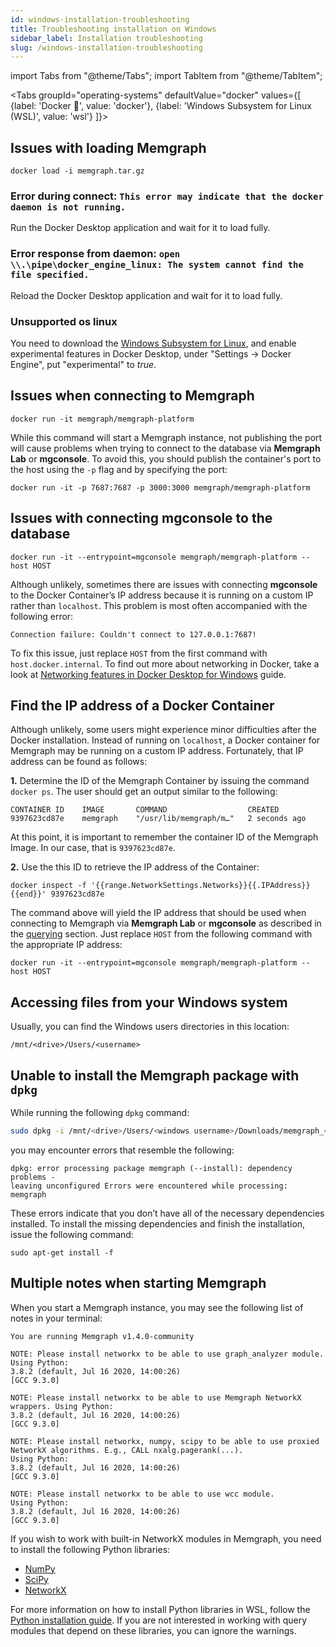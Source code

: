 ```yaml
---
id: windows-installation-troubleshooting
title: Troubleshooting installation on Windows
sidebar_label: Installation troubleshooting
slug: /windows-installation-troubleshooting
---
```


import Tabs from "@theme/Tabs";
import TabItem from "@theme/TabItem";

<Tabs
  groupId="operating-systems"
  defaultValue="docker"
  values={[
    {label: 'Docker 🐳', value: 'docker'},
    {label: 'Windows Subsystem for Linux (WSL)', value: 'wsl'}
  ]}>
  <TabItem value="docker">

## Issues with loading Memgraph
```console
docker load -i memgraph.tar.gz
```

### Error during connect: `This error may indicate that the docker daemon is not running.`
Run the Docker Desktop application and wait for it to load fully.

### Error response from daemon: `open \\.\pipe\docker_engine_linux: The system cannot find the file specified.`
Reload the Docker Desktop application and wait for it to load fully.

### Unsupported os linux

You need to download the [Windows Subsystem for Linux](https://docs.microsoft.com/en-gb/windows/wsl/install-win10#step-4---download-the-linux-kernel-update-package), and enable experimental features in Docker Desktop, under "Settings -> Docker Engine", put "experimental" to *true*.

## Issues when connecting to Memgraph

```console
docker run -it memgraph/memgraph-platform
```

While this command will start a Memgraph instance, not publishing the port will
cause problems when trying to connect to the database via **Memgraph Lab** or
**mgconsole**. To avoid this, you should publish the
container's port to the host using the `-p` flag and by specifying the port:

```console
docker run -it -p 7687:7687 -p 3000:3000 memgraph/memgraph-platform
```

## Issues with connecting **mgconsole** to the database

```console
docker run -it --entrypoint=mgconsole memgraph/memgraph-platform --host HOST
```

Although unlikely, sometimes there are issues with connecting **mgconsole** to
the Docker Container’s IP address because it is running on a custom IP rather
than `localhost`. This problem is most often accompanied with the following
error:

```console
Connection failure: Couldn't connect to 127.0.0.1:7687!
```

To fix this issue, just replace `HOST` from the first command with
`host.docker.internal`. To find out more about networking in Docker, take a
look at [Networking features in Docker Desktop for Windows](https://docs.docker.com/docker-for-windows/networking/) guide.

## Find the IP address of a Docker Container

Although unlikely, some users might experience minor difficulties after the
Docker installation. Instead of running on `localhost`, a Docker container for
Memgraph may be running on a custom IP address. Fortunately, that IP address can
be found as follows:

**1.** Determine the ID of the Memgraph Container by issuing the
command `docker ps`. The user should get an output similar to the following:

```console
CONTAINER ID    IMAGE       COMMAND                  CREATED
9397623cd87e    memgraph    "/usr/lib/memgraph/m…"   2 seconds ago
```

At this point, it is important to remember the container ID of the Memgraph
Image. In our case, that is `9397623cd87e`.

**2.** Use the this ID to retrieve the IP address of the Container:

```console
docker inspect -f '{{range.NetworkSettings.Networks}}{{.IPAddress}}{{end}}' 9397623cd87e
```

The command above will yield the IP address that should be used when connecting
to Memgraph via **Memgraph Lab** or **mgconsole** as described in
the [querying](/connect-to-memgraph/overview.mdx) section. Just replace
`HOST` from the following command with the appropriate IP address:

```console
docker run -it --entrypoint=mgconsole memgraph/memgraph-platform --host HOST
```

  </TabItem>
  <TabItem value="wsl">

## Accessing files from your Windows system

Usually, you can find the Windows users directories in this location:

```console
/mnt/<drive>/Users/<username>
```

## Unable to install the Memgraph package with `dpkg`

While running the following `dpkg` command:

```bash
sudo dpkg -i /mnt/<drive>/Users/<windows username>/Downloads/memgraph_<version>.deb
```

you may encounter errors that resemble the following:

```console
dpkg: error processing package memgraph (--install): dependency problems -
leaving unconfigured Errors were encountered while processing: memgraph
```

These errors indicate that you don’t have all of the necessary dependencies
installed. To install the missing dependencies and finish the installation,
issue the following command:

```console
sudo apt-get install -f
```

## Multiple notes when starting Memgraph

When you start a Memgraph instance, you may see the following list of notes in
your terminal:

```console
You are running Memgraph v1.4.0-community

NOTE: Please install networkx to be able to use graph_analyzer module. Using Python:
3.8.2 (default, Jul 16 2020, 14:00:26)
[GCC 9.3.0]

NOTE: Please install networkx to be able to use Memgraph NetworkX wrappers. Using Python:
3.8.2 (default, Jul 16 2020, 14:00:26)
[GCC 9.3.0]

NOTE: Please install networkx, numpy, scipy to be able to use proxied NetworkX algorithms. E.g., CALL nxalg.pagerank(...).
Using Python:
3.8.2 (default, Jul 16 2020, 14:00:26)
[GCC 9.3.0]

NOTE: Please install networkx to be able to use wcc module.
Using Python:
3.8.2 (default, Jul 16 2020, 14:00:26)
[GCC 9.3.0]
```

If you wish to work with built-in NetworkX modules in Memgraph, you need to
install the following Python libraries:
* [NumPy](https://numpy.org/)
* [SciPy](https://www.scipy.org/)
* [NetworkX](https://networkx.org/)

For more information on how to install Python libraries in WSL, follow the [Python
installation
guide](https://docs.microsoft.com/en-us/windows/python/web-frameworks#install-python-pip-and-venv).
If you are not interested in working with query modules that depend on these
libraries, you can ignore the warnings.

  </TabItem>
</Tabs>
